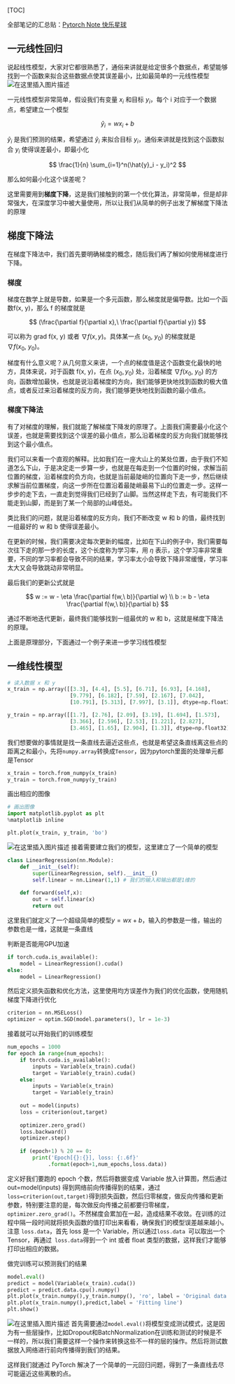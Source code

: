 [TOC]

全部笔记的汇总贴：[Pytorch Note 快乐星球](https://blog.csdn.net/weixin_45508265/article/details/117809512)

## 一元线性回归
说起线性模型，大家对它都很熟悉了，通俗来讲就是给定很多个数据点，希望能够找到一个函数来拟合这些数据点使其误差最小，比如最简单的一元线性模型
![在这里插入图片描述](https://img-blog.csdnimg.cn/20210611213934694.png?x-oss-process=image/watermark,type_ZmFuZ3poZW5naGVpdGk,shadow_10,text_aHR0cHM6Ly9ibG9nLmNzZG4ubmV0L3dlaXhpbl80NTUwODI2NQ==,size_16,color_FFFFFF,t_70)

一元线性模型非常简单，假设我们有变量 $x_i$ 和目标 $y_i$，每个 i 对应于一个数据点，希望建立一个模型

$$
\hat{y}_i = w x_i + b
$$

$\hat{y}_i$ 是我们预测的结果，希望通过 $\hat{y}_i$ 来拟合目标 $y_i$，通俗来讲就是找到这个函数拟合 $y_i$ 使得误差最小，即最小化

$$
\frac{1}{n} \sum_{i=1}^n(\hat{y}_i - y_i)^2
$$

那么如何最小化这个误差呢？

这里需要用到**梯度下降**，这是我们接触到的第一个优化算法，非常简单，但是却非常强大，在深度学习中被大量使用，所以让我们从简单的例子出发了解梯度下降法的原理

## 梯度下降法
在梯度下降法中，我们首先要明确梯度的概念，随后我们再了解如何使用梯度进行下降。
### 梯度
梯度在数学上就是导数，如果是一个多元函数，那么梯度就是偏导数。比如一个函数f(x, y)，那么 f 的梯度就是 

$$
(\frac{\partial f}{\partial x},\ \frac{\partial f}{\partial y})
$$

可以称为 grad f(x, y) 或者 $\nabla f(x, y)$。具体某一点 $(x_0,\ y_0)$ 的梯度就是 $\nabla f(x_0,\ y_0)$。



梯度有什么意义呢？从几何意义来讲，一个点的梯度值是这个函数变化最快的地方，具体来说，对于函数 f(x, y)，在点 $(x_0, y_0)$ 处，沿着梯度 $\nabla f(x_0,\ y_0)$ 的方向，函数增加最快，也就是说沿着梯度的方向，我们能够更快地找到函数的极大值点，或者反过来沿着梯度的反方向，我们能够更快地找到函数的最小值点。


### 梯度下降法
有了对梯度的理解，我们就能了解梯度下降发的原理了。上面我们需要最小化这个误差，也就是需要找到这个误差的最小值点，那么沿着梯度的反方向我们就能够找到这个最小值点。

我们可以来看一个直观的解释。比如我们在一座大山上的某处位置，由于我们不知道怎么下山，于是决定走一步算一步，也就是在每走到一个位置的时候，求解当前位置的梯度，沿着梯度的负方向，也就是当前最陡峭的位置向下走一步，然后继续求解当前位置梯度，向这一步所在位置沿着最陡峭最易下山的位置走一步。这样一步步的走下去，一直走到觉得我们已经到了山脚。当然这样走下去，有可能我们不能走到山脚，而是到了某一个局部的山峰低处。

类比我们的问题，就是沿着梯度的反方向，我们不断改变 w 和 b 的值，最终找到一组最好的 w 和 b 使得误差最小。

在更新的时候，我们需要决定每次更新的幅度，比如在下山的例子中，我们需要每次往下走的那一步的长度，这个长度称为学习率，用 $\eta$ 表示，这个学习率非常重要，不同的学习率都会导致不同的结果，学习率太小会导致下降非常缓慢，学习率太大又会导致跳动非常明显。



最后我们的更新公式就是

$$
w := w - \eta \frac{\partial f(w,\ b)}{\partial w} \\
b := b - \eta \frac{\partial f(w,\ b)}{\partial b}
$$

通过不断地迭代更新，最终我们能够找到一组最优的 w 和 b，这就是梯度下降法的原理。

上面是原理部分，下面通过一个例子来进一步学习线性模型

## 一维线性模型
```python
# 读入数据 x 和 y
x_train = np.array([[3.3], [4.4], [5.5], [6.71], [6.93], [4.168],
                    [9.779], [6.182], [7.59], [2.167], [7.042],
                    [10.791], [5.313], [7.997], [3.1]], dtype=np.float32)

y_train = np.array([[1.7], [2.76], [2.09], [3.19], [1.694], [1.573],
                    [3.366], [2.596], [2.53], [1.221], [2.827],
                    [3.465], [1.65], [2.904], [1.3]], dtype=np.float32)
```
我们想要做的事情就是找一条直线去逼近这些点，也就是希望这条直线离这些点的距离之和最小，先将`numpy.array`转换成`Tensor`，因为pytorch里面的处理单元都是Tensor
```python
x_train = torch.from_numpy(x_train)
y_train = torch.from_numpy(y_train)
```
画出相应的图像
```python
# 画出图像
import matplotlib.pyplot as plt
%matplotlib inline

plt.plot(x_train, y_train, 'bo')
```
![在这里插入图片描述](https://img-blog.csdnimg.cn/20210611212702611.png?x-oss-process=image/watermark,type_ZmFuZ3poZW5naGVpdGk,shadow_10,text_aHR0cHM6Ly9ibG9nLmNzZG4ubmV0L3dlaXhpbl80NTUwODI2NQ==,size_16,color_FFFFFF,t_70)
接着需要建立我们的模型，这里建立了一个简单的模型
```python
class LinearRegression(nn.Module):
    def __init__(self):
        super(LinearRegression, self).__init__()
        self.linear = nn.Linear(1,1) # 我们的输入和输出都是1维的
        
    def forward(self,x):
        out = self.linear(x)
        return out
```
这里我们就定义了一个超级简单的模型$y=wx+b$，输入的参数是一维，输出的参数也是一维，这就是一条直线

判断是否能用GPU加速
```python
if torch.cuda.is_available():
    model = LinearRegression().cuda()
else:
    model = LinearRegression()
```
然后定义损失函数和优化方法，这里使用均方误差作为我们的优化函数，使用随机梯度下降进行优化
```python
criterion = nn.MSELoss()
optimizer = optim.SGD(model.parameters(), lr = 1e-3)
```
接着就可以开始我们的训练模型

```python
num_epochs = 1000
for epoch in range(num_epochs):
    if torch.cuda.is_available():
        inputs = Variable(x_train).cuda()
        target = Variable(y_train).cuda()
    else:
        inputs = Variable(x_train)
        target = Variable(y_train)
        
    out = model(inputs)
    loss = criterion(out,target)
    
    optimizer.zero_grad()
    loss.backward()
    optimizer.step()
    
    if (epoch+1) % 20 == 0:
        print('Epoch[{}:{}], loss: {:.6f}'
             .format(epoch+1,num_epochs,loss.data))
```
定义好我们要跑的  epoch  个数，然后将数据变成  Variable  放入计算图，然后通过  out=model(inputs) 得到网络前向传播得到的结果，通过 ` loss=criterion(out,target) `得到损失函数，然后归零梯度，做反向传播和更新参数，特别要注意的是，每次做反向传播之前都要归零梯度，`optimizer.zero_grad()`。不然梯度会累加在一起，造成结果不收敛。在训练的过程中隔一段时间就将损失函数的值打印出来看看，确保我们的模型误差越来越小。注意  `loss.data`，首先 loss 是一个 Variable，所以通过`loss.data `可以取出一个 Tensor，再通过`  loss.data `得到一个 int 或者 float 类型的数据，这样我们才能够打印出相应的数据。

做完训练可以预测我们的结果

```python
model.eval()
predict = model(Variable(x_train).cuda())
predict = predict.data.cpu().numpy()
plt.plot(x_train.numpy(),y_train.numpy(), 'ro', label = 'Original data')
plt.plot(x_train.numpy(),predict,label = 'Fitting line')
plt.show()
```
![在这里插入图片描述](https://img-blog.csdnimg.cn/20210611212812348.png?x-oss-process=image/watermark,type_ZmFuZ3poZW5naGVpdGk,shadow_10,text_aHR0cHM6Ly9ibG9nLmNzZG4ubmV0L3dlaXhpbl80NTUwODI2NQ==,size_16,color_FFFFFF,t_70)
首先需要通过`model.eval()`将模型变成测试模式，这是因为有一些层操作，比如Dropout和BatchNormalization在训练和测试的时候是不一样的，所以我们需要这样一个操作来转换这些不一样的层的操作。然后将测试数据放入网络进行前向传播得到我们的结果。


这样我们就通过 PyTorch 解决了一个简单的一元回归问题，得到了一条直线去尽可能逼近这些离散的点。